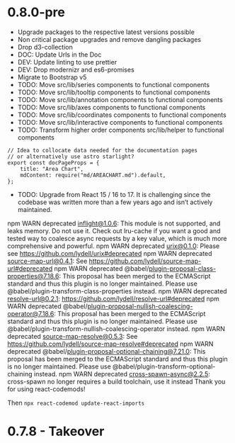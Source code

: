 # 0.8.0-pre

-   Upgrade packages to the respective latest versions possible
-   Non critical package upgrades and remove dangling packages
-   Drop d3-collection
-   DOC: Update Urls in the Doc
-   DEV: Update linting to use prettier
-   DEV: Drop modernizr and es6-promises
-   Migrate to Bootstrap v5
-   TODO: Move src/lib/series components to functional components
-   TODO: Move src/lib/tooltip components to functional components
-   TODO: Move src/lib/annotation components to functional components
-   TODO: Move src/lib/axes components to functional components
-   TODO: Move src/lib/coordinates components to functional components
-   TODO: Move src/lib/interactive components to functional components
-   TODO: Transform higher order components src/lib/helper to functional components

```text
// Idea to collocate data needed for the documentation pages
// or alternatively use astro starlight?
export const docPageProps = {
	title: "Area Chart",
	mdContent: require("md/AREACHART.md").default,
};
```

-   TODO: Upgrade from React 15 / 16 to 17. It is challenging since the codebase was written more than a few years ago and isn’t actively maintained.

npm WARN deprecated inflight@1.0.6: This module is not supported, and leaks memory. Do not use it. Check out lru-cache if you want a good and tested way to coalesce async requests by a key value, which is much more comprehensive and powerful.
npm WARN deprecated urix@0.1.0: Please see https://github.com/lydell/urix#deprecated
npm WARN deprecated source-map-url@0.4.1: See https://github.com/lydell/source-map-url#deprecated
npm WARN deprecated @babel/plugin-proposal-class-properties@7.18.6: This proposal has been merged to the ECMAScript standard and thus this plugin is no longer maintained. Please use @babel/plugin-transform-class-properties instead.
npm WARN deprecated resolve-url@0.2.1: https://github.com/lydell/resolve-url#deprecated
npm WARN deprecated @babel/plugin-proposal-nullish-coalescing-operator@7.18.6: This proposal has been merged to the ECMAScript standard and thus this plugin is no longer maintained. Please use @babel/plugin-transform-nullish-coalescing-operator instead.
npm WARN deprecated source-map-resolve@0.5.3: See https://github.com/lydell/source-map-resolve#deprecated
npm WARN deprecated @babel/plugin-proposal-optional-chaining@7.21.0: This proposal has been merged to the ECMAScript standard and thus this plugin is no longer maintained. Please use @babel/plugin-transform-optional-chaining instead.
npm WARN deprecated cross-spawn-async@2.2.5: cross-spawn no longer requires a build toolchain, use it instead
Thank you for using react-codemods!

Then `npx react-codemod update-react-imports`

# 0.7.8 - Takeover
